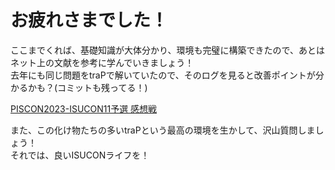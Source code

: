# お疲れさまでした！
ここまでくれば、基礎知識が大体分かり、環境も完璧に構築できたので、あとはネット上の文献を参考に学んでいきましょう！  
去年にも同じ問題をtraPで解いていたので、そのログを見ると改善ポイントが分かるかも？(コミットも残ってる！)  

[PISCON2023-ISUCON11予選 感想戦](https://md.trap.jp/s/kGXyp73Y6)  

また、この化け物たちの多いtraPという最高の環境を生かして、沢山質問しましょう！  
それでは、良いISUCONライフを！  
